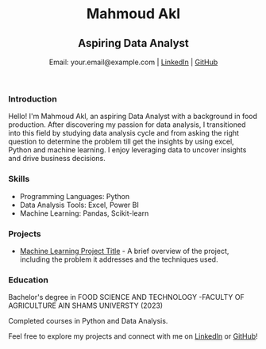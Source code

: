 <!DOCTYPE html>  
<html lang="en">  
<head>  
    <meta charset="UTF-8">  
    <meta name="viewport" content="width=device-width, initial-scale=1.0">  
    <title> Mahmoud Akl - Data Analyst</title>  
    <link href="https://cdn.tailwindcss.com" rel="stylesheet">  
</head>  
<body class="bg-gray-100 text-gray-800">  
    <header class="text-center py-10">  
        <h1 class="text-4xl font-bold">Mahmoud Akl</h1>  
        <h2 class="text-2xl">Aspiring Data Analyst</h2>  
        <p class="mt-4">Email: your.email@example.com | <a href="your-linkedin-url" class="text-blue-500">LinkedIn</a> | <a href="your-github-url" class="text-blue-500">GitHub</a></p>  
    </header>  
    <main class="max-w-4xl mx-auto p-5">  
        <section>  
            <h3 class="text-3xl font-semibold">Introduction</h3>  
            <p>Hello! I'm Mahmoud Akl, an aspiring Data Analyst with a background in food production. After discovering my passion for data analysis, I transitioned into this field by studying data analysis cycle and from asking the right question to determine the problem till get the insights by using excel, Python and machine learning. I enjoy leveraging data to uncover insights and drive business decisions.</p>  
        </section>  
        <section>  
            <h3 class="text-3xl font-semibold">Skills</h3>  
            <ul class="list-disc pl-5">  
                <li>Programming Languages: Python</li>  
                <li>Data Analysis Tools: Excel, Power BI</li>  
                <li>Machine Learning: Pandas, Scikit-learn</li>  
            </ul>  
        </section>  
        <section>  
            <h3 class="text-3xl font-semibold">Projects</h3>  
            <ul class="list-disc pl-5">  
                <li><a href="link-to-kaggle-notebook" class="text-blue-500">Machine Learning Project Title</a> - A brief overview of the project, including the problem it addresses and the techniques used.</li>  
            </ul>  
        </section>  
        <section>  
            <h3 class="text-3xl font-semibold">Education</h3>  
            <p> Bachelor's degree in  FOOD SCIENCE AND TECHNOLOGY  -FACULTY OF AGRICULTURE AIN SHAMS UNIVERSTY (2023)</p>  
            <p>Completed courses in Python and Data Analysis.</p>  
        </section>  
    </main>  
    <footer class="text-center py-5">  
        <p>Feel free to explore my projects and connect with me on <a href="your-linkedin-url" class="text-blue-500">LinkedIn</a> or <a href="your-github-url" class="text-blue-500">GitHub</a>!</p>  
    </footer>  
</body>  
</html>
